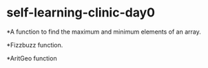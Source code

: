 # self-learning-clinic-day0

*A function to find the maximum and minimum elements of an array.

*Fizzbuzz function.

*AritGeo function
